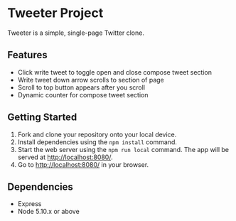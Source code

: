 # Tweeter Project

Tweeter is a simple, single-page Twitter clone.

## Features
* Click write tweet to toggle open and close compose tweet section
* Write tweet down arrow scrolls to section of page
* Scroll to top button appears after you scroll
* Dynamic counter for compose tweet section

## Getting Started

1. Fork and clone your repository onto your local device.
2. Install dependencies using the `npm install` command.
3. Start the web server using the `npm run local` command. The app will be served at <http://localhost:8080/>.
4. Go to <http://localhost:8080/> in your browser.

## Dependencies

- Express
- Node 5.10.x or above
